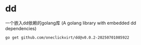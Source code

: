 # dd

一个嵌入dd依赖的golang库 (A golang library with embedded dd dependencies) 

```
go get github.com/oneclickvirt/dd@v0.0.2-20250701085922
```
